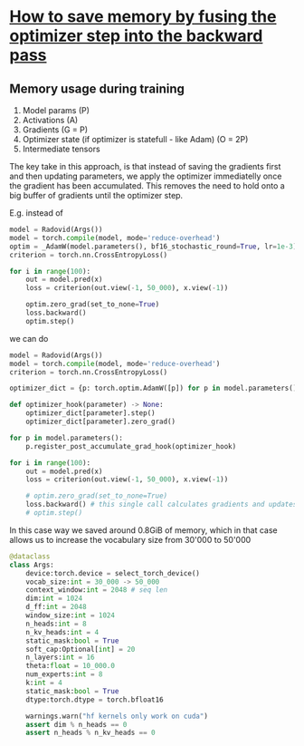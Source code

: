 # [How to save memory by fusing the optimizer step into the backward pass](https://docs.pytorch.org/tutorials/intermediate/optimizer_step_in_backward_tutorial.html)


## Memory usage during training
1. Model params (P)
2. Activations (A)
3. Gradients (G = P)
4. Optimizer state (if optimizer is statefull - like Adam) (O = 2P)
5. Intermediate tensors

The key take in this approach, is that instead of saving the gradients first and then updating parameters, we apply the optimizer immediatelly once the gradient has been accumulated. This removes the need to hold onto a big buffer of gradients until the optimizer step.

E.g. instead of
```python
model = Radovid(Args())
model = torch.compile(model, mode='reduce-overhead')
optim = _AdamW(model.parameters(), bf16_stochastic_round=True, lr=1e-3)
criterion = torch.nn.CrossEntropyLoss()

for i in range(100):
    out = model.pred(x)
    loss = criterion(out.view(-1, 50_000), x.view(-1))

    optim.zero_grad(set_to_none=True)
    loss.backward()
    optim.step()
```
we can do
```python
model = Radovid(Args())
model = torch.compile(model, mode='reduce-overhead')
criterion = torch.nn.CrossEntropyLoss()

optimizer_dict = {p: torch.optim.AdamW([p]) for p in model.parameters()}

def optimizer_hook(parameter) -> None:
    optimizer_dict[parameter].step()
    optimizer_dict[parameter].zero_grad()

for p in model.parameters():
    p.register_post_accumulate_grad_hook(optimizer_hook)

for i in range(100):
    out = model.pred(x)
    loss = criterion(out.view(-1, 50_000), x.view(-1))

    # optim.zero_grad(set_to_none=True)
    loss.backward() # this single call calculates gradients and updates the weights
    # optim.step()
```

In this case way we saved around 0.8GiB of memory, which in that case allows us to increase the vocabulary size from 30'000 to 50'000

```python
@dataclass
class Args:
    device:torch.device = select_torch_device()
    vocab_size:int = 30_000 -> 50_000
    context_window:int = 2048 # seq len
    dim:int = 1024
    d_ff:int = 2048
    window_size:int = 1024
    n_heads:int = 8
    n_kv_heads:int = 4
    static_mask:bool = True
    soft_cap:Optional[int] = 20
    n_layers:int = 16
    theta:float = 10_000.0
    num_experts:int = 8
    k:int = 4
    static_mask:bool = True
    dtype:torch.dtype = torch.bfloat16

    warnings.warn("hf kernels only work on cuda")
    assert dim % n_heads == 0
    assert n_heads % n_kv_heads == 0
```
